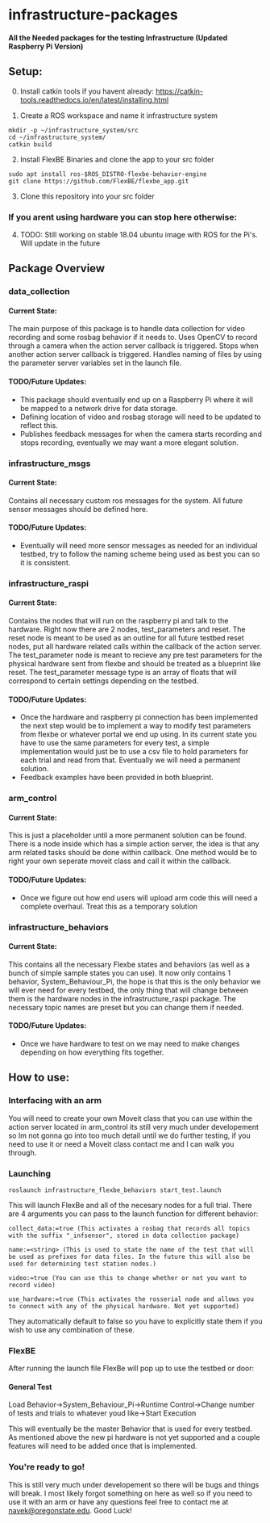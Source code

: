 # infrastructure-packages
#### All the Needed packages for the testing Infrastructure (Updated Raspberry Pi Version)


## Setup:

0. Install catkin tools if you havent already: https://catkin-tools.readthedocs.io/en/latest/installing.html

1. Create a ROS workspace and name it infrastructure system 
```
mkdir -p ~/infrastructure_system/src
cd ~/infrastructure_system/
catkin build
```
2. Install FlexBE Binaries and clone the app to your src folder
```
sudo apt install ros-$ROS_DISTRO-flexbe-behavior-engine
git clone https://github.com/FlexBE/flexbe_app.git 
```
3. Clone this repository into your src folder

### If you arent using hardware you can stop here otherwise:

4. TODO: Still working on stable 18.04 ubuntu image with ROS for the Pi's. Will update in the future

## Package Overview

### data_collection

#### Current State:
The main purpose of this package is to handle data collection for video recording and some rosbag behavior if it needs to. Uses OpenCV to record through a camera when the action server callback is triggered. Stops when another action server callback is triggered. Handles naming of files by using the parameter server variables set in the launch file.

#### TODO/Future Updates:
- This package should eventually end up on a Raspberry Pi where it will be mapped to a network drive for data storage. 
- Defining location of video and rosbag storage will need to be updated to reflect this.
- Publishes feedback messages for when the camera starts recording and stops recording, eventually we may want a more elegant solution.

### infrastructure_msgs

#### Current State:
Contains all necessary custom ros messages for the system. All future sensor messages should be defined here.

#### TODO/Future Updates:
- Eventually will need more sensor messages as needed for an individual testbed, try to follow the naming scheme being used as best you can so it is consistent.

### infrastructure_raspi

#### Current State:
Contains the nodes that will run on the raspberry pi and talk to the hardware. Right now there are 2 nodes, test_parameters and reset. The reset node is meant to be used as an outline for all future testbed reset nodes, put all hardware related calls within the callback of the action server. The test_parameter node is meant to recieve any pre test parameters for the physical hardware sent from flexbe and should be treated as a blueprint like reset. The test_parameter message type is an array of floats that will correspond to certain settings depending on the testbed.

#### TODO/Future Updates:
- Once the hardware and raspberry pi connection has been implemented the next step would be to implement a way to modify test parameters from flexbe or whatever portal we end up using. In its current state you have to use the same parameters for every test, a simple implementation would just be to use a csv file to hold parameters for each trial and read from that. Eventually we will need a permanent solution.
- Feedback examples have been provided in both blueprint.

### arm_control

#### Current State:
This is just a placeholder until a more permanent solution can be found. There is a node inside which has a simple action server, the idea is that any arm related tasks should be done within callback. One method would be to right your own seperate moveit class and call it within the callback. 

#### TODO/Future Updates:
- Once we figure out how end users will upload arm code this will need a complete overhaul. Treat this as a temporary solution

### infrastructure_behaviors

#### Current State:
This contains all the necessary Flexbe states and behaviors (as well as a bunch of simple sample states you can use). It now only contains 1 behavior, System_Behaviour_Pi, the hope is that this is the only behavior we will ever need for every testbed, the only thing that will change between them is the hardware nodes in the infrastructure_raspi package. The necessary topic names are preset but you can change them if needed.  

#### TODO/Future Updates:
- Once we have hardware to test on we may need to make changes depending on how everything fits together.

## How to use:
### Interfacing with an arm
You will need to create your own Moveit class that you can use within the action server located in arm_control its still very much under developement so Im not gonna go into too much detail until we do further testing, if you need to use it or need a Moveit class contact me and I can walk you through.
    
### Launching 
```
roslaunch infrastructure_flexbe_behaviors start_test.launch 

```
This will launch FlexBe and all of the necesary nodes for a full trial. There are 4 arguments you can pass to the launch function for different behavior:
```
collect_data:=true (This activates a rosbag that records all topics with the suffix "_infsensor", stored in data collection package)

name:=<string> (This is used to state the name of the test that will be used as prefixes for data files. In the future this will also be used for determining test station nodes.)
  
video:=true (You can use this to change whether or not you want to record video)
  
use_hardware:=true (This activates the rosserial node and allows you to connect with any of the physical hardware. Not yet supported)
```
They automatically default to false so you have to explicitly state them if you wish to use any combination of these.


### FlexBE
After running the launch file FlexBe will pop up to use the testbed or door:

#### General Test
Load Behavior->System_Behaviour_Pi->Runtime Control->Change number of tests and trials to whatever youd like->Start Execution

This will eventually be the master Behavior that is used for every testbed. As mentioned above the new pi hardware is not yet supported and a couple features will need to be added once that is implemented.

### You're ready to go!
This is still very much under developement so there will be bugs and things will break. I most likely forgot something on here as well so if you need to use it with an arm or have any questions feel free to contact me at navek@oregonstate.edu. Good Luck!
